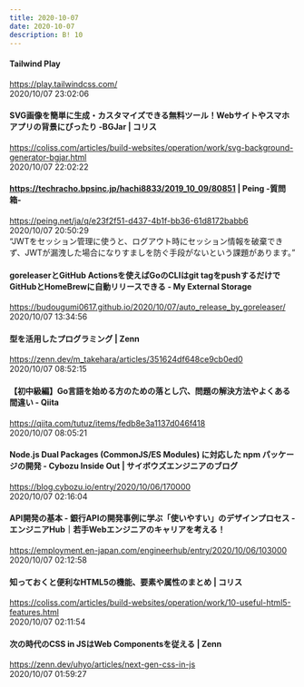 ```yaml
---
title: 2020-10-07
date: 2020-10-07
description: B! 10
---
```


#### Tailwind Play
https://play.tailwindcss.com/<br>
2020/10/07 23:02:06<br>


#### SVG画像を簡単に生成・カスタマイズできる無料ツール！Webサイトやスマホアプリの背景にぴったり -BGJar | コリス
https://coliss.com/articles/build-websites/operation/work/svg-background-generator-bgjar.html<br>
2020/10/07 22:02:22<br>


#### https://techracho.bpsinc.jp/hachi8833/2019_10_09/80851 | Peing -質問箱-
https://peing.net/ja/q/e23f2f51-d437-4b1f-bb36-61d8172babb6<br>
2020/10/07 20:50:29<br>
“JWTをセッション管理に使うと、ログアウト時にセッション情報を破棄できず、JWTが漏洩した場合になりすましを防ぐ手段がないという課題があります。”


#### goreleaserとGitHub Actionsを使えばGoのCLIはgit tagをpushするだけでGitHubとHomeBrewに自動リリースできる - My External Storage
https://budougumi0617.github.io/2020/10/07/auto_release_by_goreleaser/<br>
2020/10/07 13:34:56<br>


#### 型を活用したプログラミング | Zenn
https://zenn.dev/m_takehara/articles/351624df648ce9cb0ed0<br>
2020/10/07 08:52:15<br>


#### 【初中級編】Go言語を始める方のための落とし穴、問題の解決方法やよくある間違い - Qiita
https://qiita.com/tutuz/items/fedb8e3a1137d046f418<br>
2020/10/07 08:05:21<br>


#### Node.js Dual Packages (CommonJS/ES Modules) に対応した npm パッケージの開発 - Cybozu Inside Out | サイボウズエンジニアのブログ
https://blog.cybozu.io/entry/2020/10/06/170000<br>
2020/10/07 02:16:04<br>


#### API開発の基本 - 銀行APIの開発事例に学ぶ「使いやすい」のデザインプロセス - エンジニアHub｜若手Webエンジニアのキャリアを考える！
https://employment.en-japan.com/engineerhub/entry/2020/10/06/103000<br>
2020/10/07 02:12:58<br>


#### 知っておくと便利なHTML5の機能、要素や属性のまとめ | コリス
https://coliss.com/articles/build-websites/operation/work/10-useful-html5-features.html<br>
2020/10/07 02:11:54<br>


#### 次の時代のCSS in JSはWeb Componentsを従える | Zenn
https://zenn.dev/uhyo/articles/next-gen-css-in-js<br>
2020/10/07 01:59:27<br>


